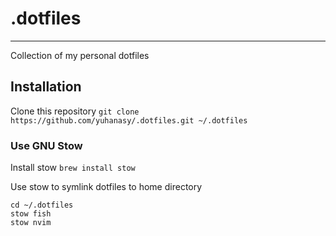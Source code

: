 # .dotfiles
---
Collection of my personal dotfiles

## Installation
Clone this repository 
`
git clone https://github.com/yuhanasy/.dotfiles.git ~/.dotfiles
`

### Use GNU Stow
Install stow
`brew install stow`

Use stow to symlink dotfiles to home directory
```
cd ~/.dotfiles
stow fish
stow nvim
```
